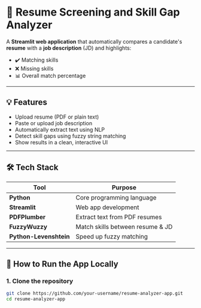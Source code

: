 # 🧠 Resume Screening and Skill Gap Analyzer

A **Streamlit web application** that automatically compares a candidate's **resume** with a **job description** (JD) and highlights:
- ✔️ Matching skills
- ❌ Missing skills
- 📊 Overall match percentage

---

## 💡 Features

- Upload resume (PDF or plain text)
- Paste or upload job description
- Automatically extract text using NLP
- Detect skill gaps using fuzzy string matching
- Show results in a clean, interactive UI

---

## 🛠️ Tech Stack

| Tool | Purpose |
|------|---------|
| **Python** | Core programming language |
| **Streamlit** | Web app development |
| **PDFPlumber** | Extract text from PDF resumes |
| **FuzzyWuzzy** | Match skills between resume & JD |
| **Python-Levenshtein** | Speed up fuzzy matching |

---

## 🚀 How to Run the App Locally

### 1. Clone the repository
```bash
git clone https://github.com/your-username/resume-analyzer-app.git
cd resume-analyzer-app
